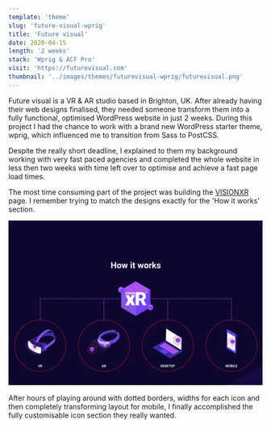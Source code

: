 ```yaml
---
template: 'theme'
slug: 'future-visual-wprig'
title: 'Future visual'
date: 2020-04-15
length: '2 weeks'
stack: 'Wprig & ACF Pro'
visit: 'https://futurevisual.com'
thumbnail: '../images/themes/futurevisual-wprig/futurevisual.png'
---
```


Future visual is a VR & AR studio based in Brighton, UK. After already having their web designs finalised, they needed someone transform them into a fully functional, optimised WordPress website in just 2 weeks. During this project I had the chance to work with a brand new WordPress starter theme, wprig, which influenced me to transition from Sass to PostCSS.

Despite the really short deadline, I explained to them my background working with very fast paced agencies and completed the whole website in less then two weeks with time left over to optimise and achieve a fast page load times.

The most time consuming part of the project was building the [VISIONXR](https://www.futurevisual.com/visionxr/) page. I remember trying to match the designs exactly for the 'How it works' section.

![How it works section on the VisionXR page](../images/themes/futurevisual-wprig/futurevisual-how.png)

After hours of playing around with dotted borders, widths for each icon and then completely transforming layout for mobile, I finally accomplished the fully customisable icon section they really wanted.